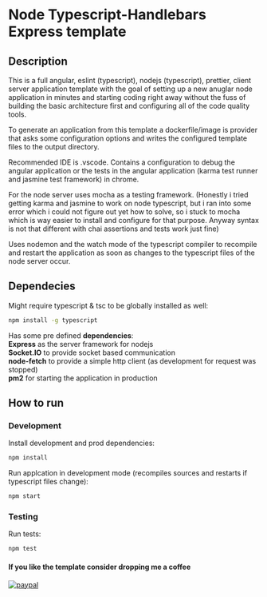 # Node Typescript-Handlebars Express template

## Description

This is a full angular, eslint (typescript), nodejs (typescript), prettier,
client server application template with the goal of setting up a new anuglar node application in minutes
and starting coding right away without the fuss of building the basic architecture first
and configuring all of the code quality tools.

To generate an application from this template a dockerfile/image is provider that asks
some configuration options and writes the configured template files to the output directory.

Recommended IDE is .vscode.
Contains a configuration to debug the angular application or the tests in the angular application
(karma test runner and jasmine test framework) in chrome.

For the node server uses mocha as a testing framework. (Honestly i tried getting karma and jasmine to work on node typescript,
but i ran into some error which i could not figure out yet how to solve, so i stuck to mocha which is way easier to install and
configure for that purpose. Anyway syntax is not that different with chai assertions and tests work just fine)

Uses nodemon and the watch mode of the typescript compiler to recompile and
restart the application as soon as changes to the typescript files of the node server occur.

## Dependecies

Might require typescript & tsc to be globally installed as well:

```bash
npm install -g typescript
```

Has some pre defined **dependencies**:  
**Express** as the server framework for nodejs  
**Socket.IO** to provide socket based communication  
**node-fetch** to provide a simple http client (as development for request was stopped)  
**pm2** for starting the application in production

## How to run

### Development

Install development and prod dependencies:

```bash
npm install
```

Run applcation in development mode (recompiles sources and restarts if typescript files change):

```bash
npm start
```

### Testing

Run tests:

```bash
npm test
```

#### If you like the template consider dropping me a coffee

[![paypal](https://www.paypalobjects.com/en_US/i/btn/btn_donate_LG.gif)](https://www.paypal.com/donate?hosted_button_id=BSFX8LCPHW2AE)

<br>  
<br>
